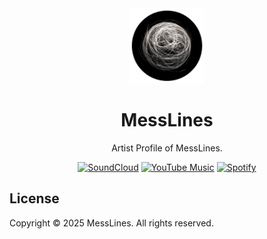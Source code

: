 <div align="center">

<img src="public/favicon.png" alt="MessLines Logo" width="120" height="120">

# MessLines

Artist Profile of MessLines.

[![SoundCloud](https://img.shields.io/badge/SoundCloud-MessLines-FF5500?style=for-the-badge&logo=soundcloud&logoColor=white)](https://soundcloud.com/messlines)
[![YouTube Music](https://img.shields.io/badge/YouTube_Music-MessLines-FF0000?style=for-the-badge&logo=youtubemusic&logoColor=white)](https://music.youtube.com/channel/UCd99CRXWmyWDLdUnvrkZz5Q)
[![Spotify](https://img.shields.io/badge/Spotify-MessLines-1DB954?style=for-the-badge&logo=spotify&logoColor=white)](https://open.spotify.com/artist/2x8XHsmETlbrVm0ykQlk6p)

</div>

## License

Copyright © 2025 MessLines. All rights reserved.
